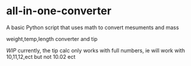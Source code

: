 # all-in-one-converter

A basic Python script that uses math to convert mesuments and mass

weight,temp,length converter and tip

*WIP* currently, the tip calc only works with full numbers, ie will work with 10,11,12,ect but not 10.02 ect


